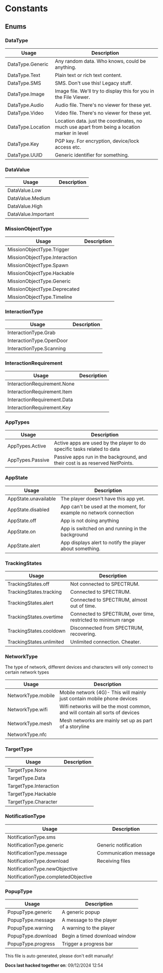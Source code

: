 Constants
=========

Enums
-----

### DataType

| Usage             | Description                                                                                  |
|-------------------|----------------------------------------------------------------------------------------------|
| DataType.Generic  | Any random data. Who knows, could be anything.                                               |
| DataType.Text     | Plain text or rich text content.                                                             |
| DataType.SMS      | SMS. Don't use this! Legacy stuff.                                                           |
| DataType.Image    | Image file. We'll try to display this for you in the File Viewer.                            |
| DataType.Audio    | Audio file. There's no viewer for these yet.                                                 |
| DataType.Video    | Video file. There's no viewer for these yet.                                                 |
| DataType.Location | Location data. just the coordinates, no much use apart from being a location marker in level |
| DataType.Key      | PGP key. For encryption, device/lock access etc.                                             |
| DataType.UUID     | Generic identifier for something.                                                            |

### DataValue

| Usage               | Description |
|---------------------|-------------|
| DataValue.Low       |             |
| DataValue.Medium    |             |
| DataValue.High      |             |
| DataValue.Important |             |

### MissionObjectType

| Usage                         | Description |
|-------------------------------|-------------|
| MissionObjectType.Trigger     |             |
| MissionObjectType.Interaction |             |
| MissionObjectType.Spawn       |             |
| MissionObjectType.Hackable    |             |
| MissionObjectType.Generic     |             |
| MissionObjectType.Deprecated  |             |
| MissionObjectType.Timeline    |             |

### InteractionType

| Usage                    | Description |
|--------------------------|-------------|
| InteractionType.Grab     |             |
| InteractionType.OpenDoor |             |
| InteractionType.Scanning |             |

### InteractionRequirement

| Usage                       | Description |
|-----------------------------|-------------|
| InteractionRequirement.None |             |
| InteractionRequirement.Item |             |
| InteractionRequirement.Data |             |
| InteractionRequirement.Key  |             |

### AppTypes

| Usage            | Description                                                                  |
|------------------|------------------------------------------------------------------------------|
| AppTypes.Active  | Active apps are used by the player to do specific tasks related to data      |
| AppTypes.Passive | Passive apps run in the background, and their cost is as reserved NetPoints. |

### AppState

| Usage                | Description                                                        |
|----------------------|--------------------------------------------------------------------|
| AppState.unavailable | The player doesn't have this app yet.                              |
| AppState.disabled    | App can't be used at the moment, for example no network connection |
| AppState.off         | App is not doing anything                                          |
| AppState.on          | App is switched on and running in the background                   |
| AppState.alert       | App displays alert to notify the player about something.           |

### TrackingStates

| Usage                    | Description                                                   |
|--------------------------|---------------------------------------------------------------|
| TrackingStates.off       | Not connected to SPECTRUM.                                    |
| TrackingStates.tracking  | Connected to SPECTRUM.                                        |
| TrackingStates.alert     | Connected to SPECTRUM, almost out of time.                    |
| TrackingStates.overtime  | Connected to SPECTRUM, over time, restricted to minimum range |
| TrackingStates.cooldown  | Disconnected from SPECTRUM, recovering.                       |
| TrackingStates.unlimited | Unlimited connection. Cheater.                                |

### NetworkType

The type of network, different devices and characters will only connect
to certain network types

| Usage              | Description                                                                  |
|--------------------|------------------------------------------------------------------------------|
| NetworkType.mobile | Mobile network (4G)- This will mainly just contain mobile phone devices      |
| NetworkType.wifi   | Wifi networks will be the most common, and will contain all sorts of devices |
| NetworkType.mesh   | Mesh networks are mainly set up as part of a storyline                       |
| NetworkType.nfc    |                                                                              |

### TargetType

| Usage                  | Description |
|------------------------|-------------|
| TargetType.None        |             |
| TargetType.Data        |             |
| TargetType.Interaction |             |
| TargetType.Hackable    |             |
| TargetType.Character   |             |

### NotificationType

| Usage                               | Description           |
|-------------------------------------|-----------------------|
| NotificationType.sms                |                       |
| NotificationType.generic            | Generic notification  |
| NotificationType.message            | Communication message |
| NotificationType.download           | Receiving files       |
| NotificationType.newObjective       |                       |
| NotificationType.completedObjective |                       |

### PopupType

| Usage              | Description                   |
|--------------------|-------------------------------|
| PopupType.generic  | A generic popup               |
| PopupType.message  | A message to the player       |
| PopupType.warning  | A warning to the player       |
| PopupType.download | Begin a timed download window |
| PopupType.progress | Trigger a progress bar        |

This file is auto generated, please don't edit manually!

**Docs last hacked together on**: 09/12/2024 12:54
